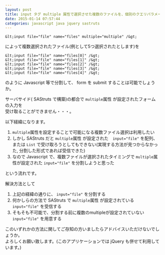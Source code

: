 ```yaml
---
layout: post
title: input タグ multiple 属性で選択させた複数のファイルを、個別のクエリパラメータに分けて送信したい
date: 2015-01-14 07:57:44
categories: javascript java jquery sastruts
---
```

```
&lt;input file="file" name="files" multiple="multiple" /&gt;
```

<p>によって複数選択されたファイル(例として5つ選択されたとします)を</p>

```
&lt;input file="file" name="files[0]" /&gt;
&lt;input file="file" name="files[1]" /&gt;
&lt;input file="file" name="files[2]" /&gt;
&lt;input file="file" name="files[3]" /&gt;
&lt;input file="file" name="files[4]" /&gt;
```

<p>のように Javascript 等で分割して、 form を submit することは可能でしょうか。</p>

<p>サーバサイド( SAStruts で構築)の都合で  <code>multiple</code>属性 が設定されたフォームの入力を<br>
受け取ることができません・・・。</p>

<p>以下経緯になります。</p>

<ol>
<li><code>multiple</code>属性を設定することで可能になる複数ファイル選択は利用したい</li>
<li>しかし SAStruts だと <code>multiple</code>属性 が設定された　<code>input="file"</code> を配列、または <code>List</code> で受け取ろうとしてもできない(実現する方法が見つからなかった, 分割した形式であれば受信できた)</li>
<li>なので Javascript で、複数ファイルが選択されたタイミングで <code>multiple</code>属性が設定された <code>input="file"</code> を分割しようと思った</li>
</ol>

<p>という流れです。</p>

<p>解決方法として</p>

<ol>
<li>上記の経緯の通りに、 <code>input="file"</code> を分割する</li>
<li>何かしらの方法で SAStruts で <code>multiple</code>属性 が設定されている <code>input="file"</code> を受信する</li>
<li>そもそも不可能で、分割する前に複数のmultipleが設定されていない <code>input="file"</code> を用意する</li>
</ol>

<p>このいずれかの方法に関してご存知の方いましたらアドバイスいただけないでしょうか。<br>
よろしくお願い致します。(このアプリケーションでは jQuery も併せて利用しています。)</p>
